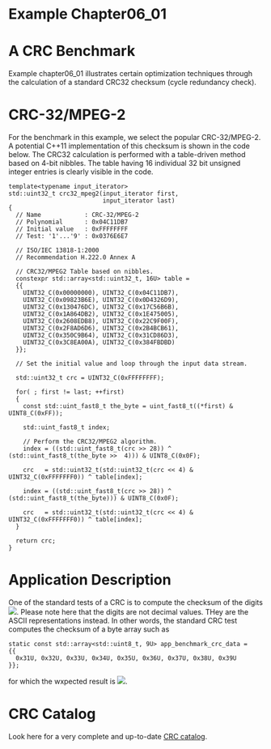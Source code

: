 # Example Chapter06_01
# A CRC Benchmark

Example chapter06_01 illustrates certain optimization
techniques through the calculation of a standard
CRC32 checksum (cycle redundancy check).

# CRC-32/MPEG-2

For the benchmark in this example, we select the popular CRC-32/MPEG-2.
A potential C++11 implementation of this checksum is shown in the code below.
The CRC32 calculation is performed with a table-driven
method based on 4-bit nibbles. The table having
16 individual 32 bit unsigned integer entries is clearly visible
in the code.

```
template<typename input_iterator>
std::uint32_t crc32_mpeg2(input_iterator first,
                          input_iterator last)
{
  // Name            : CRC-32/MPEG-2
  // Polynomial      : 0x04C11DB7
  // Initial value   : 0xFFFFFFFF
  // Test: '1'...'9' : 0x0376E6E7

  // ISO/IEC 13818-1:2000
  // Recommendation H.222.0 Annex A

  // CRC32/MPEG2 Table based on nibbles.
  constexpr std::array<std::uint32_t, 16U> table =
  {{
    UINT32_C(0x00000000), UINT32_C(0x04C11DB7),
    UINT32_C(0x09823B6E), UINT32_C(0x0D4326D9),
    UINT32_C(0x130476DC), UINT32_C(0x17C56B6B),
    UINT32_C(0x1A864DB2), UINT32_C(0x1E475005),
    UINT32_C(0x2608EDB8), UINT32_C(0x22C9F00F),
    UINT32_C(0x2F8AD6D6), UINT32_C(0x2B4BCB61),
    UINT32_C(0x350C9B64), UINT32_C(0x31CD86D3),
    UINT32_C(0x3C8EA00A), UINT32_C(0x384FBDBD)
  }};

  // Set the initial value and loop through the input data stream.

  std::uint32_t crc = UINT32_C(0xFFFFFFFF);

  for( ; first != last; ++first)
  {
    const std::uint_fast8_t the_byte = uint_fast8_t((*first) & UINT8_C(0xFF));

    std::uint_fast8_t index;

    // Perform the CRC32/MPEG2 algorithm.
    index = ((std::uint_fast8_t(crc >> 28)) ^ (std::uint_fast8_t(the_byte >>  4))) & UINT8_C(0x0F);

    crc   = std::uint32_t(std::uint32_t(crc << 4) & UINT32_C(0xFFFFFFF0)) ^ table[index];

    index = ((std::uint_fast8_t(crc >> 28)) ^ (std::uint_fast8_t(the_byte))) & UINT8_C(0x0F);

    crc   = std::uint32_t(std::uint32_t(crc << 4) & UINT32_C(0xFFFFFFF0)) ^ table[index];
  }

  return crc;
}
```

# Application Description

One of the standard tests of a CRC is to compute the checksum
of the digits
<img src="https://render.githubusercontent.com/render/math?math=1{\ldots}9">.
Please note here that the digits are not decimal values.
THey are the ASCII representations instead. In other words,
the standard CRC test computes the checksum of a byte array such as

```
static const std::array<std::uint8_t, 9U> app_benchmark_crc_data =
{{
  0x31U, 0x32U, 0x33U, 0x34U, 0x35U, 0x36U, 0x37U, 0x38U, 0x39U
}};
```

for which the wxpected result is
<img src="https://render.githubusercontent.com/render/math?math=0x0376E6E7">.

# CRC Catalog

Look here for a very complete and up-to-date
[CRC catalog](http://reveng.sourceforge.net/crc-catalogue).
